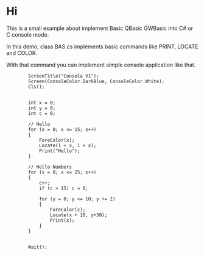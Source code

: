 # Hi
This is a small example about implement Basic QBasic GWBasic into C# or C console mode.

In this demo, class BAS.cs implements basic commands like PRINT, LOCATE and COLOR. 

With that command you can implement simple console application like that.


            ScreenTitle("Consola V1");
            Screen(ConsoleColor.DarkBlue, ConsoleColor.White);
            Cls();


            int x = 0;
            int y = 0;
            int c = 0;

            // Hello
            for (x = 0; x <= 15; x++)
            {
                ForeColor(x);
                Locate(1 + x, 1 + x);
                Print("Hello");
            }

            // Hello Numbers
            for (x = 0; x <= 25; x++)
            {
                c++;
                if (c > 15) c = 0;

                for (y = 0; y <= 10; y += 2)
                {
                    ForeColor(c);
                    Locate(x + 10, y+30);
                    Print(x);
                }
            }


            Wait();
